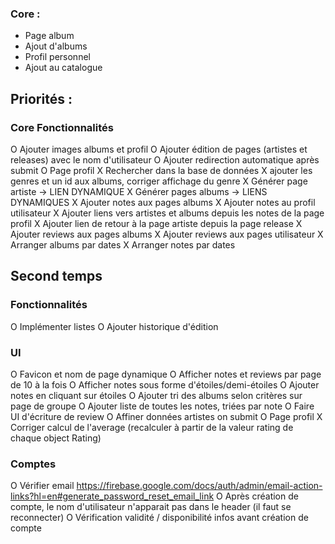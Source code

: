 ### Core :
- Page album
- Ajout d'albums
- Profil personnel
- Ajout au catalogue

## Priorités :

### Core Fonctionnalités
O Ajouter images albums et profil
O Ajouter édition de pages (artistes et releases) avec le nom d'utilisateur
O Ajouter redirection automatique après submit
O Page profil
X Rechercher dans la base de données
X ajouter les genres et un id aux albums, corriger affichage du genre
X Générer page artiste -> LIEN DYNAMIQUE
X Générer pages albums -> LIENS DYNAMIQUES
X Ajouter notes aux pages albums
X Ajouter notes au profil utilisateur
X Ajouter liens vers artistes et albums depuis les notes de la page profil
X Ajouter lien de retour à la page artiste depuis la page release
X Ajouter reviews aux pages albums
X Ajouter reviews aux pages utilisateur
X Arranger albums par dates
X Arranger notes par dates

## Second temps
### Fonctionnalités
O Implémenter listes
O Ajouter historique d'édition

### UI
O Favicon et nom de page dynamique
O Afficher notes et reviews par page de 10 à la fois
O Afficher notes sous forme d'étoiles/demi-étoiles
O Ajouter notes en cliquant sur étoiles
O Ajouter tri des albums selon critères sur page de groupe
O Ajouter liste de toutes les notes, triées par note
O Faire UI d'écriture de review
O Affiner données artistes on submit
O Page profil
X Corriger calcul de l'average (recalculer à partir de la valeur rating de chaque object Rating)


### Comptes
O Vérifier email https://firebase.google.com/docs/auth/admin/email-action-links?hl=en#generate_password_reset_email_link
O Après création de compte, le nom d'utilisateur n'apparait pas dans le header (il faut se reconnecter)
O Vérification validité / disponibilité infos avant création de compte